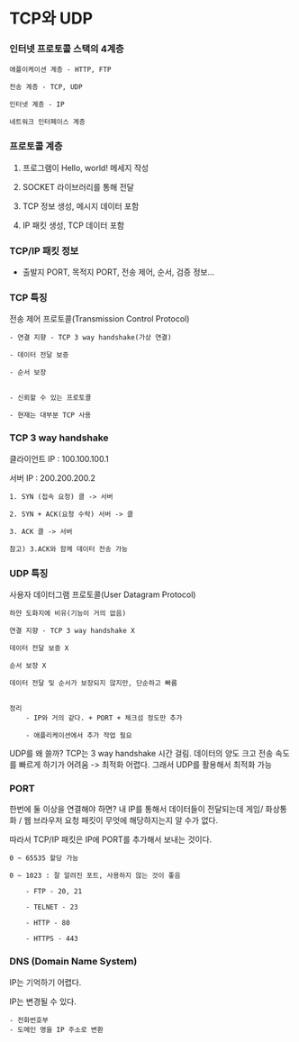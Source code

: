 # TCP와 UDP

### 인터넷 프로토콜 스택의 4계층

    애플이케이션 계층 - HTTP, FTP

    전송 계층 - TCP, UDP

    인터넷 계층 - IP

    네트워크 인터페이스 계층


### 프로토콜 계층
1. 프로그램이 Hello, world! 메세지 작성


2.  SOCKET 라이브러리를 통해 전달


3. TCP 정보 생성, 메시지 데이터 포함


4. IP 패킷 생성, TCP 데이터 포함  



### TCP/IP 패킷 정보
- 출발지  PORT, 목적지 PORT, 전송 제어, 순서, 검증 정보...



### TCP 특징
전송 제어 프로토콜(Transmission Control Protocol)


    - 연결 지향 - TCP 3 way handshake(가상 연결)

    - 데이터 전달 보증

    - 순서 보장


    - 신뢰할 수 있는 프로토콜

    - 현재는 대부분 TCP 사용


### TCP 3 way handshake
클라이언트 IP : 100.100.100.1

서버 IP : 200.200.200.2


    1. SYN (접속 요청) 클 -> 서버

    2. SYN + ACK(요청 수락) 서버 -> 클

    3. ACK 클 -> 서버

    참고) 3.ACK와 함께 데이터 전송 가능


### UDP 특징
사용자 데이터그램 프로토콜(User Datagram Protocol)
    
    하얀 도화지에 비유(기능이 거의 없음)
    
    연결 지향 - TCP 3 way handshake X

    데이터 전달 보증 X

    순서 보장 X

    데이터 전달 및 순서가 보장되지 않지만, 단순하고 빠름


    정리
        - IP와 거의 같다. + PORT + 체크섬 정도만 추가
            
        - 애플리케이션에서 추가 작업 필요

UDP를 왜 쓸까?
TCP는 3 way handshake 시간 걸림.
데이터의 양도 크고 전송 속도를 빠르게 하기가 어려움 -> 최적화 어렵다.
그래서 UDP를 활용해서 최적화 가능


### PORT
한번에 둘 이상을 연결해야 하면?
내 IP를 통해서 데이터들이 전달되는데 게임/ 화상통화 / 웹 브라우저 요청
패킷이 무엇에 해당하지는지 알 수가 없다.

따라서 TCP/IP 패킷은 IP에 PORT를 추가해서 보내는 것이다.


    0 ~ 65535 할당 가능
    
    0 ~ 1023 : 잘 알려진 포트, 사용하지 않는 것이 좋음
        
        - FTP - 20, 21
        
        - TELNET - 23

        - HTTP - 80

        - HTTPS - 443


### DNS (Domain Name System)
IP는 기억하기 어렵다.

IP는 변경될 수 있다.

    - 전화번호부
    - 도메인 명을 IP 주소로 변환

